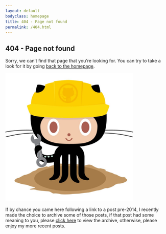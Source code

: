 ```yaml
---
layout: default
bodyclass: homepage
title: 404 - Page not found
permalink: /404.html
---
```


<article class="page">
	<h1>404 - Page not found</h1>
	<div class="entry">
		<p>Sorry, we can’t find that page that you’re looking for. You can try to take a look for it by going <a href="/">back to the homepage</a>.</p>
		<p><a href="/"><img src="/404.jpg" alt="Constructocat by https://github.com/jasoncostello" style="width: 400px;"></a></p>
		<p>If by chance you came here following a link to a post pre-2014, I recently made the choice to archive some of those posts, if that post had some meaning to you, please <a href="http://archived.rogerstringer.com" target="_new">click here</a> to view the archive, otherwise, please enjoy my more recent posts.</p>
	</div>
</article>